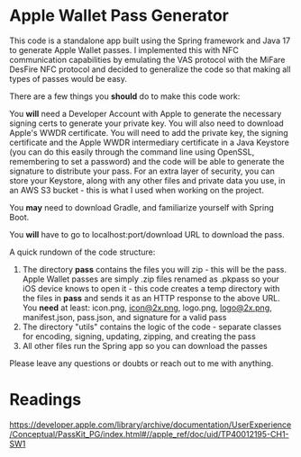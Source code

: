 # Apple Wallet Pass Generator

This code is a standalone app built using the Spring framework and Java 17 to generate Apple Wallet passes. I implemented this with NFC communication capabilities by emulating the VAS protocol with the MiFare DesFire NFC protocol and decided to generalize the code so that making all types of passes would be easy.

There are a few things you **should** do to make this code work:

You **will** need a Developer Account with Apple to generate the necessary signing certs to generate your private key.
You will also need to download Apple's WWDR certificate. You will need to add the private key, the signing certificate and the Apple WWDR intermediary certificate in a Java Keystore (you can do this easily through the command line using OpenSSL, remembering to set a password) and the code will be able to generate the signature to distribute your pass. For an extra layer of security, you can store your Keystore, along with any other files and private data you use, in an AWS S3 bucket - this is what I used when working on the project.

You **may** need to download Gradle, and familiarize yourself with Spring Boot.

You **will** have to go to localhost:port/download URL to download the pass.

A quick rundown of the code structure:
1. The directory **pass** contains the files you will zip - this will be the pass. Apple Wallet passes are simply .zip files renamed as .pkpass so your iOS device knows to open it - this code creates a temp directory with the files in **pass** and sends it as an HTTP response to the above URL. You **need** at least: icon.png, icon@2x.png, logo.png, logo@2x.png, manifest.json, pass.json, and signature for a valid pass
2. The directory "utils" contains the logic of the code - separate classes for encoding, signing, updating, zipping, and creating the pass
3. All other files run the Spring app so you can download the passes

Please leave any questions or doubts or reach out to me with anything.

# Readings
https://developer.apple.com/library/archive/documentation/UserExperience/Conceptual/PassKit_PG/index.html#//apple_ref/doc/uid/TP40012195-CH1-SW1